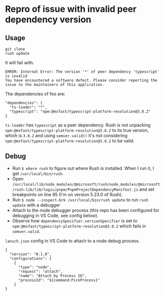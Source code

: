 # Repro of issue with invalid peer dependency version

## Usage

```
git clone
rush update
```

It will fail with:

```
ERROR: Internal Error: The version '*' of peer dependency 'typescript' is invalid
You have encountered a software defect. Please consider reporting the issue to the maintainers of this application.
```

The dependencies of foo are:

```
"dependencies": {
  "ts-loader": "*",
  "typescript": "npm:@msfast/typescript-platform-resolution@3.8.2"
}
```

`ts-loader` has `typescript` as a peer dependency. Rush is not unpacking `npm:@msfast/typescript-platform-resolution@3.8.2` to its true version, which is `3.8.2` and using `semver.valid()` it's not considering `npm:@msfast/typescript-platform-resolution@3.8.2` to be valid.

## Debug

- Run `$ where rush` to figure out where Rush is installed. When I run it, I get `/usr/local/bin/rush`.
- Open `/usr/local/lib/node_modules/@microsoft/rush/node_modules/@microsoft/rush-lib/lib/logic/pnpm/PnpmProjectDependencyManifest.js` and set breakpoints on line 95 (I'm on version 5.23.0 of Rush).
- Run `$ node --inspect-brk /usr/local/bin/rush update` to run `rush update` with a debugger
- Attach to the node debugger process (this repo has been configured for debugging in VS Code, see config below).
- Observe how `dependencySpecifier.versionSpecifier` is set to `npm:@msfast/typescript-platform-resolution@3.8.2` which fails in `semver.valid`.

`lanuch.json` config in VS Code to attach to a node debug process.

```
{
  "version": "0.1.0",
  "configurations": [
    {
      "type": "node",
      "request": "attach",
      "name": "Attach by Process ID",
      "processId": "${command:PickProcess}"
    }
}
```
